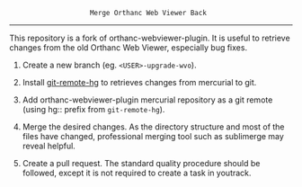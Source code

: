                         Merge Orthanc Web Viewer Back
-------------------------------------------------------------------------------

This repository is a fork of orthanc-webviewer-plugin. It is useful to retrieve
changes from the old Orthanc Web Viewer, especially bug fixes.

1. Create a new branch (eg. `<USER>-upgrade-wvo`).

2. Install [git-remote-hg](https://github.com/fingolfin/git-remote-hg) to 
   retrieves changes from mercurial to git.

3. Add orthanc-webviewer-plugin mercurial repository as a git remote (using
   hg:: prefix from `git-remote-hg`).

4. Merge the desired changes. As the directory structure and most of the files
   have changed, professional merging tool such as sublimerge may reveal
   helpful.

5. Create a pull request. The standard quality procedure should be followed, 
   except it is not required to create a task in youtrack.